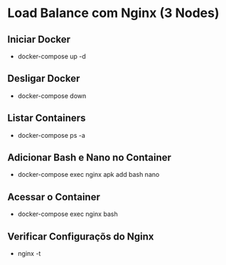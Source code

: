 # Load Balance com Nginx (3 Nodes)

## Iniciar Docker

- docker-compose up -d

## Desligar Docker

- docker-compose down

## Listar Containers

- docker-compose ps -a

## Adicionar Bash e Nano no Container

- docker-compose exec nginx apk add bash nano

## Acessar o Container

- docker-compose exec nginx bash

## Verificar Configuraçõs do Nginx

- nginx -t
